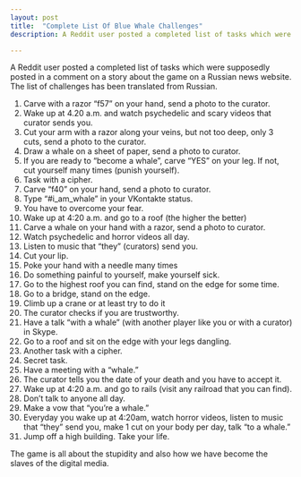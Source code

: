 ```yaml
---
layout: post
title:  "Complete List Of Blue Whale Challenges"
description: A Reddit user posted a completed list of tasks which were supposedly posted in a comment on a story about the game on a Russian news website. The list of challenges has been translated from Russian.

---
```

A Reddit user posted a completed list of tasks which were supposedly posted in a comment on a story about the game on a Russian news website. The list of challenges has been translated from Russian.


1. Carve with a razor “f57” on your hand, send a photo to the curator.
1. Wake up at 4.20 a.m. and watch psychedelic and scary videos that curator sends you.
1. Cut your arm with a razor along your veins, but not too deep, only 3 cuts, send a photo to the curator.
1. Draw a whale on a sheet of paper, send a photo to curator.
1. If you are ready to “become a whale”, carve “YES” on your leg. If not, cut yourself many times (punish yourself).
1. Task with a cipher.
1. Carve “f40” on your hand, send a photo to curator.
1. Type “#i_am_whale” in your VKontakte status.
1. You have to overcome your fear.
1. Wake up at 4:20 a.m. and go to a roof (the higher the better)
1. Carve a whale on your hand with a razor, send a photo to curator.
1. Watch psychedelic and horror videos all day.
1. Listen to music that “they” (curators) send you.
1. Cut your lip.
1. Poke your hand with a needle many times
1. Do something painful to yourself, make yourself sick.
1. Go to the highest roof you can find, stand on the edge for some time.
1. Go to a bridge, stand on the edge.
1. Climb up a crane or at least try to do it
1. The curator checks if you are trustworthy.
1. Have a talk “with a whale” (with another player like you or with a curator) in Skype.
1. Go to a roof and sit on the edge with your legs dangling.
1. Another task with a cipher.
1. Secret task.
1. Have a meeting with a “whale.”
1. The curator tells you the date of your death and you have to accept it.
1. Wake up at 4:20 a.m. and go to rails (visit any railroad that you can find).
1. Don’t talk to anyone all day. 
1. Make a vow that “you’re a whale.”
1. Everyday you wake up at 4:20am, watch horror videos, listen to music that “they” send you, make 1 cut on your body per day, talk “to a whale.”
1. Jump off a high building. Take your life.

The game is all about the stupidity and also how we have become the slaves of the digital media. 
